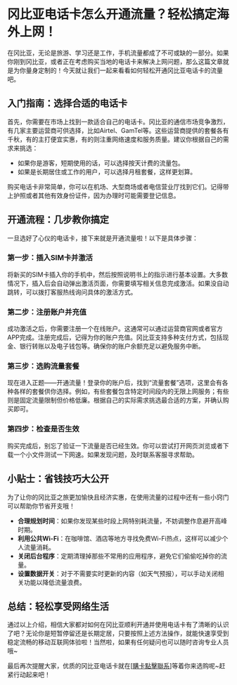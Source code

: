 # 冈比亚电话卡怎么开通流量？轻松搞定海外上网！

在冈比亚，无论是旅游、学习还是工作，手机流量都成了不可或缺的一部分。如果你刚到冈比亚，或者正在考虑购买当地的电话卡来解决上网问题，那么这篇文章就是为你量身定制的！今天就让我们一起来看看如何轻松开通冈比亚电话卡的流量吧。

## 入门指南：选择合适的电话卡

首先，你需要在市场上找到一款适合自己的电话卡。冈比亚的通信市场竞争激烈，有几家主要运营商可供选择，比如Airtel、GamTel等。这些运营商提供的套餐各有千秋，有的主打便宜实惠，有的则注重网络速度和服务质量。建议你根据自己的需求来挑选：

- 如果你是游客，短期使用的话，可以选择按天计费的流量包。
- 如果是长期居住或工作的用户，可以选择月租套餐，这样更划算。

购买电话卡非常简单，你可以在机场、大型商场或者电信营业厅找到它们。记得带上护照或者其他有效身份证件，因为办理时可能需要登记信息。

## 开通流程：几步教你搞定

一旦选好了心仪的电话卡，接下来就是开通流量啦！以下是具体步骤：

### 第一步：插入SIM卡并激活
将新买的SIM卡插入你的手机中，然后按照说明书上的指示进行基本设置。大多数情况下，插入后会自动弹出激活页面，你需要填写相关信息完成激活。如果没自动跳转，可以拨打客服热线询问具体的激活方式。

### 第二步：注册账户并充值
成功激活之后，你需要注册一个在线账户。这通常可以通过运营商官网或者官方APP完成。注册完成后，记得为你的账户充值。冈比亚支持多种支付方式，包括现金、银行转账以及电子钱包等。确保你的账户余额充足以避免服务中断。

### 第三步：选购流量套餐
现在进入正题——开通流量！登录你的账户后，找到“流量套餐”选项，这里会有各种各样的套餐供你选择。例如，有些套餐包含特定时间段内的无限上网服务；有些则是固定流量限制但价格低廉。根据自己的实际需求挑选最合适的方案，并确认购买即可。

### 第四步：检查是否生效
购买完成后，别忘了验证一下流量是否已经生效。你可以尝试打开网页浏览或者下载一个小文件测试一下网速。如果发现问题，及时联系客服寻求帮助。

## 小贴士：省钱技巧大公开

为了让你的冈比亚之旅更加愉快且经济实惠，在使用流量的过程中还有一些小窍门可以帮助你节省开支哦！

- **合理规划时间**：如果你发现某些时段上网特别耗流量，不妨调整作息避开高峰时期。
- **利用公共Wi-Fi**：在咖啡馆、酒店等地方寻找免费Wi-Fi热点，这样可以减少个人流量消耗。
- **关闭后台程序**：定期清理掉那些不常用的应用程序，避免它们偷偷吃掉你的流量。
- **设置数据开关**：对于不需要实时更新的内容（如天气预报），可以手动关闭相关功能以降低流量浪费。

## 总结：轻松享受网络生活

通过以上介绍，相信大家都对如何在冈比亚顺利开通并使用电话卡有了清晰的认识了吧？无论你是短暂停留还是长期定居，只要按照上述方法操作，就能快速享受到稳定流畅的移动互联网体验啦！当然啦，如果有任何疑问也可以随时咨询专业人员哦~

最后再次提醒大家，优质的冈比亚电话卡就在[[購卡點擊聯系](https://t.me/s/esim1088)]等着你来选购呢~赶紧行动起来吧！